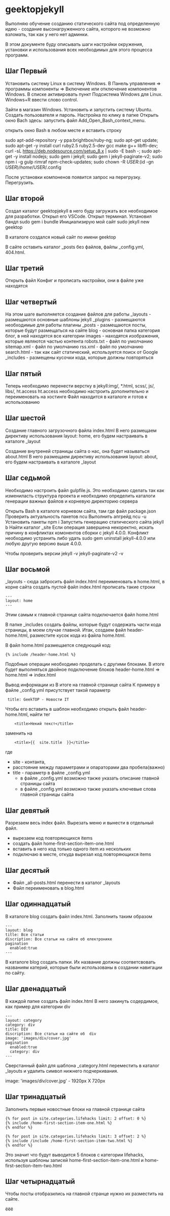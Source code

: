 # geektopjekyll

Выполняю обучение созданию статического сайта под определенную идею - создание высонагруженного сайта, которого не возможно взломать, так как у него нет админки.

В этом документе буду описывать шаги настройки окружения, установки и использования всех необходимых для этого процесса программ.

## Шаг Первый

Установить систему Linux в систему Windows. В Панель управления => программы компоненты => Включение или отключение компонентов Windows. В списке активировать пункт Подсистема Windows для Linux.
Windows+R ввести слово control.

Зайти в магазин Windows. Установить и запустить систему Ubuntu.
Создать пользователя и пароль.
Настройка по клику в папке Открыть окно Bach здесь:
запустить файл Add_Open_Bash_context_menu.

открыть окно Bash в любом месте и вставить строку

sudo apt-add-repository -y ppa:brightbox/ruby-ng; sudo apt-get update; sudo apt-get -y install curl ruby2.5 ruby2.5-dev gcc make g++ libffi-dev; curl -sL https://deb.nodesource.com/setup_8.x | sudo -E bash -; sudo apt-get -y install nodejs; sudo gem i jekyll; sudo gem i jekyll-paginate-v2; sudo npm i -g gulp rimraf npm-check-updates; sudo chown -R $USER:$(id -gn $USER) /home/$USER/.config

После установки компоненов появится запрос на перегрузку. Перегрузить.

## Шаг второй

Создал каталог geektopjekyll в него буду загружать все необходимое для разработки. Открыл его VSCode.
Открыл терминал.
Установил бандл          sudo gem i bundle
Инициализирую мой сайт   sudo jekyll new geektop

В каталоге создался новый сайт по имени geektop

В сайте оставить каталог \_posts без файлов, файлы \_config.yml, 404.html.

## Шаг третий

Открыть файл Конфиг и прописать настройки, они в файле уже находятся

## Шаг четвертый

На этом шаге выполняется создание файлов для работы
\_layouts - размещаются основные шаблоны jekyll
\_plugins - размещаются необходимые для работы плагины
\_posts - размещаются посты, которые будут размещаться на сайте
blog - основная папка категория блог, в ней находятся все категории
images - находятся изображения, которые являются частью контента
robots.txt - файл по умолчанию
sitemap.xml - файл по умолчанию
rss.xml - файл по умолчанию
search.html - так как сайт статический, используется поиск от Google
\_includes - размещены кусочки кода, которые должны повторяться

## Шаг пятый

Теперь необходимо перенести верстку в jekyll:img/, \*.html, scss/, js/, libs/, ht.access
ht.access необходимо настроить дополнительно и переименовать на хостинге
Файл находится в каталоге и готов к использованию

## Шаг шестой

Создание главного загрузочного файла index.html
В него размещаем директиву использования layout: home, его будем настраивать в каталоге \_layout

Создание внутреней страницы сайта о нас, она будет называться about.html
В него размещаем директиву использования layout: about, его будем настраивать в каталоге \_layout

## Шаг седьмой

Необходимо настроить файл gulpfile.js. Это необходимо сделать так как измениласть структура проекта и необходимо определить каталоги генерации важных файлов и корневую директорию сервера

Открыть Bash в каталоге корневом сайта, там где файл package.json
Проверить актуальность пакетов ncu
Выполнить апгрейд ncu -u
Установить пакеты npm i
Запустить генерацию статического сайта jekyll b
Найти каталог \_site
Если операция завершена некоректно, искать причину в конфликтах комонентов сборки с jekyll 4.0.0. Конфликт необходимо устранить либо удать
sudo gem uninstall jekyll-4.0.0  или любую другую версию выше 4.0.0.

Чтобы проверить версии jekyll -v
                       jekyll-paginate-v2 -v

## Шаг восьмой

\_layouts - сюда забросить файл index.html переименовать в home.html,
в корне сайта создать пустой файл index.html прописать такие строки

```
---
layout: home
---
```
Этим самым к главной странице сайта подключается файл home.html

В папке \_includes создать файлы, которые будут содержать части кода страницы, в моем случае главной. Итак, создаем файл header-home.html, разместите кусок кода из файла home.html.

В файл home.html размещается следующий код:

```
{% include /header-home.html %}
```

Подобные операции необходимо проделать с другими блоками. В итоге будет выполняться двойное подключение блоков header-home.html => home.html => index.html

Вывод информации из В итоге на главной странице сайта
К примеру в файле \_config.yml присутствует такой параметр

```
 title: GeekTOP - Новости IT
```
Чтобы его вставить в шаблон необходимо открыть файл header-home.html, найти тег

```
	<title>Некий текст</title>
```
заменить на
```
	<title>{{  site.title  }}</title>
```
где
* site - контанта,
* расстояние между параметрами и опараторами два пробела(важно)
* title - параметр в файле \_config.yml
  * в файле \_config.yml возможно также указать описание главной страницы сайта
  * в файле \_config.yml возможно также указать ключевые слова главной страницы сайта

## Шаг девятый

Разрезаем весь index файл.
Вырезать меню и вынести в отдельный файл.

* вырезаем код повторяющихся items
* создать файл home-first-section-item-one.html
* вставить в него код только одного item из нескольких
* подключаю в месте, откуда вырезал код повторяющихся items

## Шаг десятый

* Файл \_all-posts.html перенести в каталог \_layouts
* Файл переименовать в blog.html

## Шаг одиннадцатый

В каталоге blog создать файл index.html. Заполнить таким образом

```
---
layout: blog
title: Все статьи
discription: Все статьи на сайте об електронике
pagination
  enabled:true
---
```

В каталоге blog создать папки. Их название должны соответсвовать названиям катерий, которые были использованы в создании навигации по сайту.

## Шаг двенадцатый

 В каждой папке создать файл index.html
 В него закинуть содердимое, как пример для категории div

```
---
layout: category
category: div
title: DIV
discription: Все статьи на сайте об  div
image: 'images/div/cover.jpg'
pagination
  enabled:true
  category: div
---
```

Сверстанный файл для шаблона \_category.html переместить в каталог \_layouts и удалить символ нижнего подчеркивания.

image: 'images/div/cover.jpg' - 1920px X 720px

## Шаг тринадцатый

Заполнить первые новостные блоки на главной странице сайта

```
{% for post in site.categories.lifehacks limit: 2 offset: 0 %}
{% include /home-first-section-item-one.html %}
{% endfor %}

{% for post in site.categories.lifehacks limit: 3 offset: 2 %}
{% include /include /home-first-section-item-two.html %}
{% endfor %}

```
Это значит что будут выводится 5 блоков с категории lifehacks, используя шаблоны записей home-first-section-item-one.html и home-first-section-item-two.html

## Шаг четырнадцатый

Чтобы посты отобразились на главной странце нужно их разместить на сайте.



ёёё








